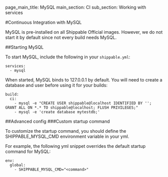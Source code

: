page_main_title: MySQL
main_section: CI
sub_section: Working with services


#Continuous Integration with MySQL

MySQL is pre-installed on all Shippable Official images. However, we do not start it by default since not every build needs MySQL.

##Starting MySQL

To start MySQL, include the following in your `shippable.yml`:

```
services:
  - mysql
```

When started, MySQL binds to 127.0.0.1 by default. You will need to create a database and user before using it for your builds:

```
build:
  ci:
    - mysql -e "CREATE USER shippable@localhost IDENTIFIED BY ''; GRANT ALL ON *.* TO shippable@localhost; FLUSH PRIVILEGES;"
    - mysql -e 'create database mytestdb;'
```

##Advanced config
###Custom startup command

To customize the startup command, you should define the SHIPPABLE_MYSQL_CMD environment variable in your yml.

For example, the following yml snippet overrides the default startup command for MySQL:

```
env:
  global:
    - SHIPPABLE_MYSQL_CMD="<command>"
```
